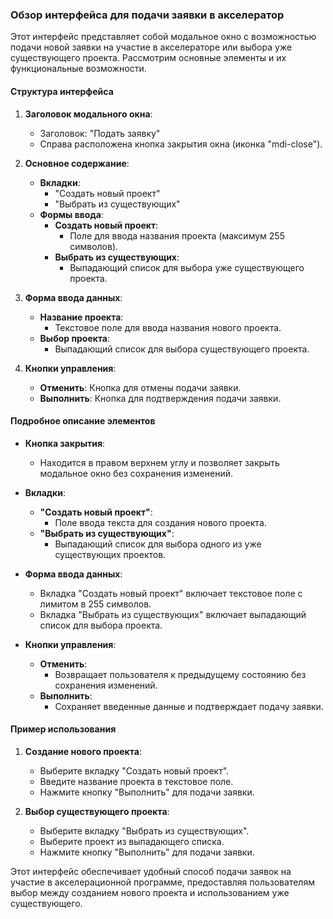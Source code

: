 ### Обзор интерфейса для подачи заявки в акселератор

Этот интерфейс представляет собой модальное окно с возможностью подачи новой заявки на участие в акселераторе или выбора уже существующего проекта. Рассмотрим основные элементы и их функциональные возможности.

#### Структура интерфейса

1. **Заголовок модального окна**:
   - Заголовок: "Подать заявку"
   - Справа расположена кнопка закрытия окна (иконка "mdi-close").

2. **Основное содержание**:
   - **Вкладки**:
     - "Создать новый проект"
     - "Выбрать из существующих"
   - **Формы ввода**:
     - **Создать новый проект**:
       - Поле для ввода названия проекта (максимум 255 символов).
     - **Выбрать из существующих**:
       - Выпадающий список для выбора уже существующего проекта.

3. **Форма ввода данных**:
   - **Название проекта**:
     - Текстовое поле для ввода названия нового проекта.
   - **Выбор проекта**:
     - Выпадающий список для выбора существующего проекта.

4. **Кнопки управления**:
   - **Отменить**: Кнопка для отмены подачи заявки.
   - **Выполнить**: Кнопка для подтверждения подачи заявки.

#### Подробное описание элементов

- **Кнопка закрытия**:
  - Находится в правом верхнем углу и позволяет закрыть модальное окно без сохранения изменений.

- **Вкладки**:
  - **"Создать новый проект"**:
    - Поле ввода текста для создания нового проекта.
  - **"Выбрать из существующих"**:
    - Выпадающий список для выбора одного из уже существующих проектов.

- **Форма ввода данных**:
  - Вкладка "Создать новый проект" включает текстовое поле с лимитом в 255 символов.
  - Вкладка "Выбрать из существующих" включает выпадающий список для выбора проекта.

- **Кнопки управления**:
  - **Отменить**:
    - Возвращает пользователя к предыдущему состоянию без сохранения изменений.
  - **Выполнить**:
    - Сохраняет введенные данные и подтверждает подачу заявки.

#### Пример использования

1. **Создание нового проекта**:
   - Выберите вкладку "Создать новый проект".
   - Введите название проекта в текстовое поле.
   - Нажмите кнопку "Выполнить" для подачи заявки.

2. **Выбор существующего проекта**:
   - Выберите вкладку "Выбрать из существующих".
   - Выберите проект из выпадающего списка.
   - Нажмите кнопку "Выполнить" для подачи заявки.

Этот интерфейс обеспечивает удобный способ подачи заявок на участие в акселерационной программе, предоставляя пользователям выбор между созданием нового проекта и использованием уже существующего.